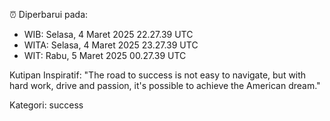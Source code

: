 ⏰ Diperbarui pada:
- WIB: Selasa, 4 Maret 2025 22.27.39 UTC
- WITA: Selasa, 4 Maret 2025 23.27.39 UTC
- WIT: Rabu, 5 Maret 2025 00.27.39 UTC

Kutipan Inspiratif:
"The road to success is not easy to navigate, but with hard work, drive and passion, it's possible to achieve the American dream."


Kategori: success

